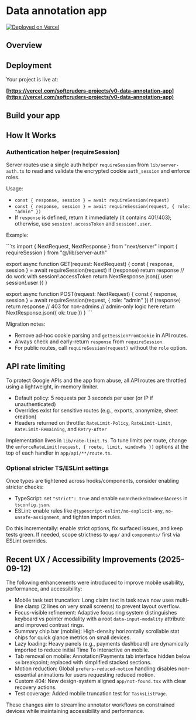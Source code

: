 # Data annotation app

[![Deployed on Vercel](https://img.shields.io/badge/Deployed%20on-Vercel-black?style=for-the-badge&logo=vercel)](https://vercel.com/softcruders-projects/v0-data-annotation-app)

## Overview

## Deployment

Your project is live at:

**[https://vercel.com/softcruders-projects/v0-data-annotation-app](https://vercel.com/softcruders-projects/v0-data-annotation-app)**

## Build your app

## How It Works

### Authentication helper (requireSession)

Server routes use a single auth helper `requireSession` from `lib/server-auth.ts` to read and validate the encrypted cookie `auth_session` and enforce roles.

Usage:

- `const { response, session } = await requireSession(request)`
- `const { response, session } = await requireSession(request, { role: "admin" })`
- If `response` is defined, return it immediately (it contains 401/403); otherwise, use `session!.accessToken` and `session!.user`.

Example:

\`\`\`ts
import { NextRequest, NextResponse } from "next/server"
import { requireSession } from "@/lib/server-auth"

export async function GET(request: NextRequest) {
const { response, session } = await requireSession(request)
if (response) return response
// do work with session!.accessToken
return NextResponse.json({ user: session!.user })
}

export async function POST(request: NextRequest) {
const { response, session } = await requireSession(request, { role: "admin" })
if (response) return response // 403 for non-admins
// admin-only logic here
return NextResponse.json({ ok: true })
}
\`\`\`

Migration notes:

- Remove ad-hoc cookie parsing and `getSessionFromCookie` in API routes.
- Always check and early-return `response` from `requireSession`.
- For public routes, call `requireSession(request)` without the `role` option.

## API rate limiting

To protect Google APIs and the app from abuse, all API routes are throttled using a lightweight, in-memory limiter.

- Default policy: 5 requests per 3 seconds per user (or IP if unauthenticated)
- Overrides exist for sensitive routes (e.g., exports, anonymize, sheet creation)
- Headers returned on throttle: `RateLimit-Policy`, `RateLimit-Limit`, `RateLimit-Remaining`, and `Retry-After`

Implementation lives in `lib/rate-limit.ts`. To tune limits per route, change the `enforceRateLimit(request, { route, limit, windowMs })` options at the top of each handler in `app/api/**/route.ts`.

### Optional stricter TS/ESLint settings

Once types are tightened across hooks/components, consider enabling stricter checks:

- TypeScript: set `"strict": true` and enable `noUncheckedIndexedAccess` in `tsconfig.json`.
- ESLint: enable rules like `@typescript-eslint/no-explicit-any`, `no-unsafe-assignment`, and tighten import rules.

Do this incrementally: enable strict options, fix surfaced issues, and keep tests green. If needed, scope strictness to `app/` and `components/` first via ESLint overrides.

## Recent UX / Accessibility Improvements (2025-09-12)

The following enhancements were introduced to improve mobile usability, performance, and accessibility:

- Mobile task text truncation: Long claim text in task rows now uses multi-line clamp (2 lines on very small screens) to prevent layout overflow.
- Focus-visible refinement: Adaptive focus ring system distinguishes keyboard vs pointer modality with a root `data-input-modality` attribute and improved contrast rings.
- Summary chip bar (mobile): High-density horizontally scrollable stat chips for quick glance metrics on small devices.
- Lazy loading: Heavy panels (e.g., payments dashboard) are dynamically imported to reduce initial Time To Interactive on mobile.
- Tab removal on mobile: Annotation/Payments tab interface hidden below `sm` breakpoint; replaced with simplified stacked sections.
- Motion reduction: Global `prefers-reduced-motion` handling disables non-essential animations for users requesting reduced motion.
- Custom 404: New design-system aligned `app/not-found.tsx` with clear recovery actions.
- Test coverage: Added mobile truncation test for `TasksListPage`.

These changes aim to streamline annotator workflows on constrained devices while maintaining accessibility and performance.
